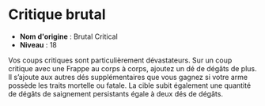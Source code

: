 # Critique brutal

 * **Nom d'origine** : Brutal Critical
 * **Niveau** : 18


<p>Vos coups critiques sont particulièrement dévastateurs. Sur un coup critique avec une Frappe au corps à corps, ajoutez un dé de dégâts de plus. Il s’ajoute aux autres dés supplémentaires que vous gagnez si votre arme possède les traits mortelle ou fatale. La cible subit également une quantité de dégâts de saignement persistants égale à deux dés de dégâts.</p>